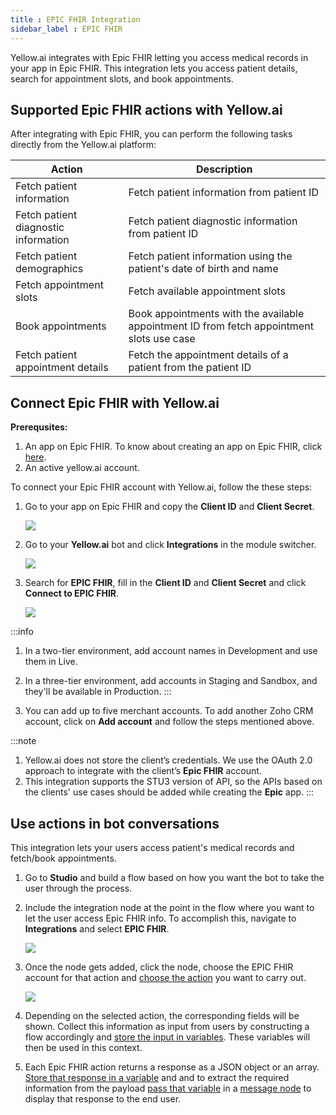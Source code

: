 ```yaml
---
title : EPIC FHIR Integration
sidebar_label : EPIC FHIR
---
```


Yellow.ai integrates with Epic FHIR letting you access medical records in your app in Epic FHIR. This integration lets you access patient details, search for appointment slots, and book appointments.


## Supported Epic FHIR actions with Yellow.ai

After integrating with Epic FHIR, you can perform the following tasks directly from the Yellow.ai platform:

| Action| Description | 
| -------- | -------- |
| Fetch patient information | Fetch patient information from patient ID     | 
|Fetch patient diagnostic information| Fetch patient diagnostic information from patient ID|
|Fetch patient demographics| Fetch patient information using the patient's date of birth and name|
|Fetch appointment slots|Fetch available appointment slots|
|Book appointments|Book appointments with the available appointment ID from fetch appointment slots use case|
Fetch patient appointment details| Fetch the appointment details of a patient from the patient ID|

## Connect Epic FHIR with Yellow.ai

**Prerequsites:**

1. An app on Epic FHIR. To know about creating an app on Epic FHIR, click [here](https://fhir.epic.com/Documentation?docId=epiconfhirrequestprocess).
2. An active yellow.ai account.

To connect your Epic FHIR account with Yellow.ai, follow the these steps:

1. Go to your app on Epic FHIR and copy the **Client ID** and **Client Secret**.

   ![](https://i.imgur.com/MGxkK8J.png)


2. Go to your **Yellow.ai** bot and click **Integrations** in the module switcher.

   ![](https://i.imgur.com/BmIVufB.png)

3. Search for **EPIC FHIR**, fill in the **Client ID** and **Client Secret** and click **Connect to EPIC FHIR**.

   ![](https://i.imgur.com/bHEXvm6.png)
   
:::info
1. In a two-tier environment, add account names in Development and use them in Live.
2. In a three-tier environment, add accounts in Staging and Sandbox, and they'll be available in Production.
:::

4. You can add up to five merchant accounts. To add another Zoho CRM account, click on **Add account** and follow the steps mentioned above. 


:::note 
1. Yellow.ai does not store the client’s credentials. We use the OAuth 2.0 approach to integrate with the client’s **Epic FHIR** account. 
2. This integration supports the STU3 version of API, so the  APIs based on the clients' use cases should be added while creating the **Epic** app.
:::

## Use actions in bot conversations

This integration lets your users access patient's medical records and fetch/book appointments.

1. Go to **Studio** and build a flow based on how you want the bot to take the user through the process.
2. Include the integration node at the point in the flow where you want to let the user access Epic FHIR info. To accomplish this, navigate to **Integrations** and select **EPIC FHIR**.

     ![](https://i.imgur.com/HlhkU2S.png)


3. Once the node gets added, click the node, choose the EPIC FHIR account for that action and [choose the action](#supported-epic-fhir-actions-with-yellowai) you want to carry out.

   ![](https://i.imgur.com/KMIIA9d.png)

4. Depending on the selected action, the corresponding fields will be shown. Collect this information as input from users by constructing a flow accordingly and [store the input in variables](https://docs.yellow.ai/docs/platform_concepts/studio/build/bot-variables#41-store-data-in-variables). These variables will then be used in this context.
5. Each Epic FHIR action returns a response as a JSON object or an array. [Store that response in a variable](https://docs.yellow.ai/docs/platform_concepts/studio/build/bot-variables#41-store-data-in-variables) and and to extract the required information from the payload [pass that variable](https://docs.yellow.ai/docs/platform_concepts/studio/build/bot-variables#42-retrieve-data-from-variables) in a [message node](https://docs.yellow.ai/docs/platform_concepts/studio/build/nodes/message-nodes) to display that response to the end user.
